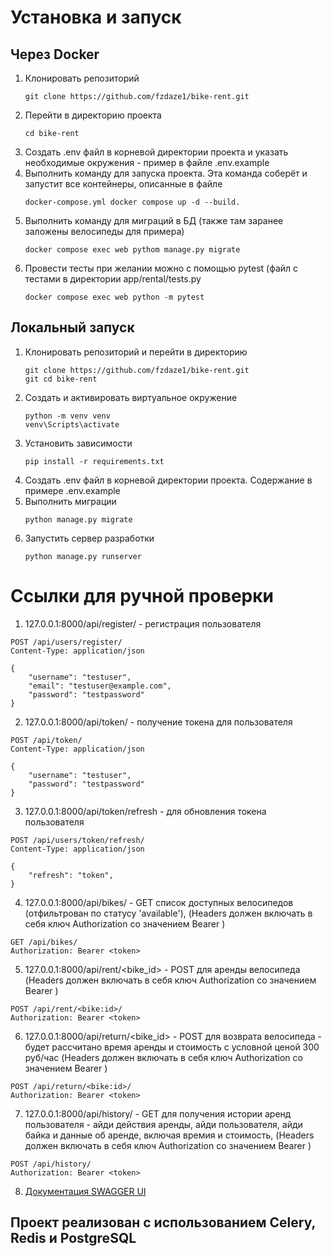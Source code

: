 # Установка и запуск 
## Через Docker 
1) Клонировать репозиторий
   ```
   git clone https://github.com/fzdaze1/bike-rent.git
   ```
2) Перейти в директорию проекта
   ```
   cd bike-rent
   ``` 
3) Создать .env файл в корневой директории проекта и указать необходимые окружения - пример в файле .env.example
4) Выполнить команду для запуска проекта. Эта команда соберёт и запустит все контейнеры, описанные в файле
   ```
   docker-compose.yml docker compose up -d --build.
   ```
5) Выполнить команду для миграций в БД (также там заранее заложены велосипеды для примера)
   ```
   docker compose exec web pythom manage.py migrate
   ```
6) Провести тесты при желании можно с помощью pytest (файл с тестами в директории app/rental/tests.py
   ```
   docker compose exec web python -m pytest
   ```
## Локальный запуск
1) Клонировать репозиторий и перейти в директорию
   ```
   git clone https://github.com/fzdaze1/bike-rent.git
   git cd bike-rent
   ```
2) Создать и активировать виртуальное окружение
   ```
   python -m venv venv
   venv\Scripts\activate
   ```
3) Установить зависимости
   ```
   pip install -r requirements.txt
   ```
4) Создать .env файл в корневой директории проекта. Содержание в примере .env.example
5) Выполнить миграции
   ```
   python manage.py migrate
   ```
6) Запустить сервер разработки
   ```
   python manage.py runserver
   ```
# Ссылки для ручной проверки
1) 127.0.0.1:8000/api/register/ - регистрация пользователя
```
POST /api/users/register/
Content-Type: application/json

{
    "username": "testuser",
    "email": "testuser@example.com",
    "password": "testpassword"
}
```
2) 127.0.0.1:8000/api/token/ - получение токена для пользователя
```
POST /api/token/
Content-Type: application/json

{
    "username": "testuser",
    "password": "testpassword"
}
```
3) 127.0.0.1:8000/api/token/refresh - для обновления токена пользователя
```
POST /api/users/token/refresh/
Content-Type: application/json

{
    "refresh": "token",
}
```
4) 127.0.0.1:8000/api/bikes/ - GET список доступных велосипедов (отфильтрован по статусу 'available'), (Headers должен включать в себя ключ Authorization со значением Bearer <token>)
```
GET /api/bikes/
Authorization: Bearer <token>
```
5) 127.0.0.1:8000/api/rent/<bike_id> - POST для аренды велосипеда (Headers должен включать в себя ключ Authorization со значением Bearer <token>)
```
POST /api/rent/<bike:id>/
Authorization: Bearer <token>
```
6) 127.0.0.1:8000/api/return/<bike_id> - POST для возврата велосипеда - будет рассчитано время аренды и стоимость с условной ценой 300 руб/час (Headers должен включать в себя ключ Authorization со значением Bearer <token>)
```
POST /api/return/<bike:id>/
Authorization: Bearer <token>
```
7) 127.0.0.1:8000/api/history/ - GET для получения истории аренд пользователя - айди действия аренды, айди пользователя, айди байка и данные об аренде, включая времия и стоимость, (Headers должен включать в себя ключ Authorization со значением Bearer <token>)
```
POST /api/history/
Authorization: Bearer <token>
```
8) [Документация SWAGGER UI](127.0.0.1:8000/api/docs/)
## Проект реализован с использованием Celery, Redis и PostgreSQL




